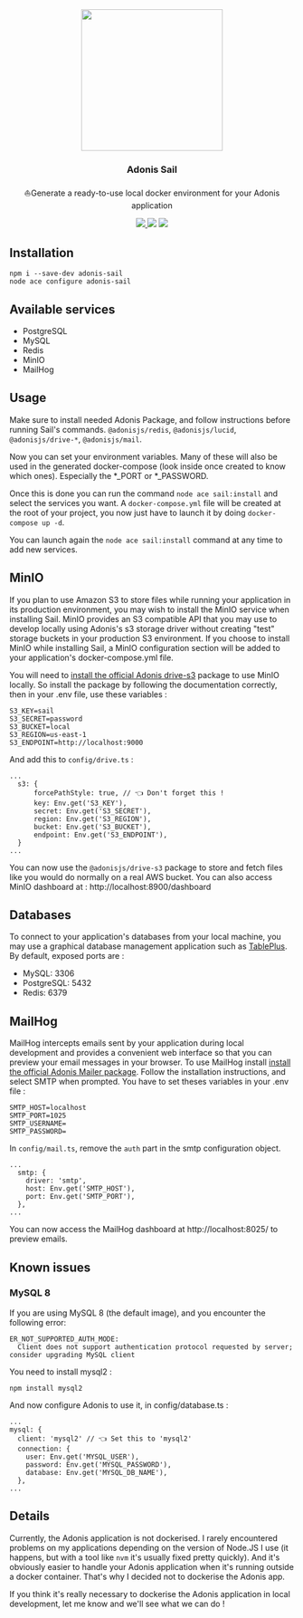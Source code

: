 <div align="center">
  <img src="https://i.imgur.com/GQLZIO7.png" width="250px" />  
  <br/>
  <h3>Adonis Sail</h3>
  <p>⛵Generate a ready-to-use local docker environment for your Adonis application</p>
  <a href="https://www.npmjs.com/package/adonis-sail">
    <img src="https://img.shields.io/npm/v/adonis-sail.svg?style=for-the-badge&logo=npm" />
  </a>
  <img src="https://img.shields.io/npm/l/adonis-sail?color=blueviolet&style=for-the-badge" />
  <img src="https://img.shields.io/badge/Typescript-294E80.svg?style=for-the-badge&logo=typescript" />
</div>

## Installation

```
npm i --save-dev adonis-sail
node ace configure adonis-sail
```

## Available services
- PostgreSQL
- MySQL
- Redis
- MinIO
- MailHog

## Usage
Make sure to install needed Adonis Package, and follow instructions before running Sail's commands.
`@adonisjs/redis`, `@adonisjs/lucid`, `@adonisjs/drive-*`, `@adonisjs/mail`.

Now you can set your environment variables. Many of these will also be used in the generated docker-compose (look inside once created to know which ones). Especially the *_PORT or *_PASSWORD. 

Once this is done you can run the command `node ace sail:install` and select the services you want. A `docker-compose.yml` file will be created at the root of your project, you now just have to launch it by doing `docker-compose up -d`.

You can launch again the `node ace sail:install` command at any time to add new services.

## MinIO
If you plan to use Amazon S3 to store files while running your application in its production environment, you may wish to install the MinIO service when installing Sail. MinIO provides an S3 compatible API that you may use to develop locally using Adonis's s3 storage driver without creating "test" storage buckets in your production S3 environment. If you choose to install MinIO while installing Sail, a MinIO configuration section will be added to your application's docker-compose.yml file.

You will need to [install the official Adonis drive-s3](https://docs.adonisjs.com/guides/drive#s3-driver) package to use MinIO locally. So install the package by following the documentation correctly, then in your .env file, use these variables :

```
S3_KEY=sail
S3_SECRET=password
S3_BUCKET=local
S3_REGION=us-east-1
S3_ENDPOINT=http://localhost:9000
```

And add this to `config/drive.ts` : 
```
...
  s3: {
      forcePathStyle: true, // 👈 Don't forget this !
      key: Env.get('S3_KEY'),
      secret: Env.get('S3_SECRET'),
      region: Env.get('S3_REGION'),
      bucket: Env.get('S3_BUCKET'),
      endpoint: Env.get('S3_ENDPOINT'),
  }
...
```
You can now use the `@adonisjs/drive-s3` package to store and fetch files like you would do normally on a real AWS bucket. You can also access MinIO dashboard at : http://localhost:8900/dashboard

## Databases
To connect to your application's databases from your local machine, you may use a graphical database management application such as [TablePlus](https://tableplus.com/). 
By default, exposed ports are :
- MySQL: 3306
- PostgreSQL: 5432
- Redis: 6379

## MailHog
MailHog intercepts emails sent by your application during local development and provides a convenient web interface so that you can preview your email messages in your browser.
To use MailHog install [install the official Adonis Mailer package](https://docs.adonisjs.com/guides/mailer). Follow the installation instructions, and select SMTP when prompted.
You have to set theses variables in your .env file : 
```
SMTP_HOST=localhost
SMTP_PORT=1025
SMTP_USERNAME=
SMTP_PASSWORD=
```
In `config/mail.ts`, remove the `auth` part in the smtp configuration object. 
```
...
  smtp: {
    driver: 'smtp',
    host: Env.get('SMTP_HOST'),
    port: Env.get('SMTP_PORT'),
  },
...
```

You can now access the MailHog dashboard at http://localhost:8025/ to preview emails.

## Known issues
### MySQL 8
If you are using MySQL 8 (the default image), and you encounter the following error:
```
ER_NOT_SUPPORTED_AUTH_MODE: 
  Client does not support authentication protocol requested by server; consider upgrading MySQL client 
```

You need to install mysql2 :
```
npm install mysql2
```
And now configure Adonis to use it, in config/database.ts :
```
...
mysql: {
  client: 'mysql2' // 👈 Set this to 'mysql2'
  connection: {
    user: Env.get('MYSQL_USER'),
    password: Env.get('MYSQL_PASSWORD'),
    database: Env.get('MYSQL_DB_NAME'),
  },
...
```

## Details
Currently, the Adonis application is not dockerised. I rarely encountered problems on my applications depending on the version of Node.JS I use (it happens, but with a tool like `nvm` it's usually fixed pretty quickly). 
And it's obviously easier to handle your Adonis application when it's running outside a docker container. That's why I decided not to dockerise the Adonis app.

If you think it's really necessary to dockerise the Adonis application in local development, let me know and we'll see what we can do !
